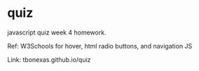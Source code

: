 # quiz
javascript quiz week 4 homework.

Ref: W3Schools for hover, html radio buttons, and navigation JS

Link: tbonexas.github.io/quiz 

